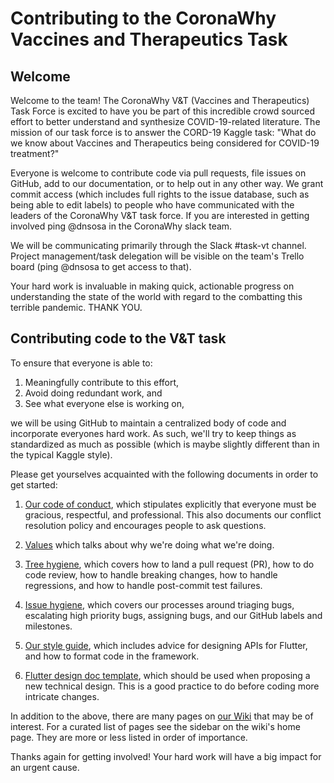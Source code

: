 ﻿Contributing to the CoronaWhy Vaccines and Therapeutics Task
=======================

Welcome
-------

Welcome to the team! The CoronaWhy V&T (Vaccines and Therapeutics) Task Force is excited to have you be part of this incredible crowd sourced effort to better understand and synthesize COVID-19-related literature. The mission of our task force is to answer the CORD-19 Kaggle task: "What do we know about Vaccines and Therapeutics being considered for COVID-19 treatment?" 

Everyone is welcome to contribute code via pull requests, file issues on GitHub, add to our documentation, or to help out in any other way. We grant commit access (which includes full rights to the issue database, such as being able to edit labels) to people who have communicated with the leaders of the CoronaWhy V&T task force. If you are interested in getting involved ping @dnsosa in the CoronaWhy slack team.

We will be communicating primarily through the Slack #task-vt channel. Project management/task delegation will be visible on the team's Trello board (ping @dnsosa to get access to that).

Your hard work is invaluable in making quick, actionable progress on understanding the state of the world with regard to the combatting this terrible pandemic. THANK YOU.


Contributing code to the V&T task
----------------------

To ensure that everyone is able to:
1. Meaningfully contribute to this effort,
2. Avoid doing redundant work, and
3. See what everyone else is working on,

we will be using GitHub to maintain a centralized body of code and incorporate everyones hard work. As such, we'll try to keep things as standardized as much as possible (which is maybe slightly different than in the typical Kaggle style).

Please get yourselves acquainted with the following documents in order to get started:

1. [Our code of conduct](CODE_OF_CONDUCT.md), which stipulates explicitly
   that everyone must be gracious, respectful, and professional. This
   also documents our conflict resolution policy and encourages people
   to ask questions.

2. [Values](https://github.com/CoronaWhy/task-vt/wiki/V&T-Task-Force-Values) 
   which talks about why we're doing what we're doing.

3. [Tree hygiene](https://github.com/flutter/flutter/wiki/Tree-hygiene),
   which covers how to land a pull request (PR), how to do code review, how to
   handle breaking changes, how to handle regressions, and how to
   handle post-commit test failures.

4. [Issue hygiene](https://github.com/flutter/flutter/wiki/Issue-hygiene),
   which covers our processes around triaging bugs, escalating high
   priority bugs, assigning bugs, and our GitHub labels and
   milestones.

5. [Our style guide](https://github.com/flutter/flutter/wiki/Style-guide-for-Flutter-repo),
   which includes advice for designing APIs for Flutter, and how to
   format code in the framework.

6. [Flutter design doc template](https://flutter.dev/go/template),
   which should be used when proposing a new technical design.  This is a good
   practice to do before coding more intricate changes.

In addition to the above, there are many pages on [our Wiki](https://github.com/flutter/flutter/wiki/) that may be of interest. For a curated list of pages see the sidebar on the wiki's home page. They are more or less listed in order of importance.


Thanks again for getting involved! Your hard work will have a big impact for an urgent cause.
